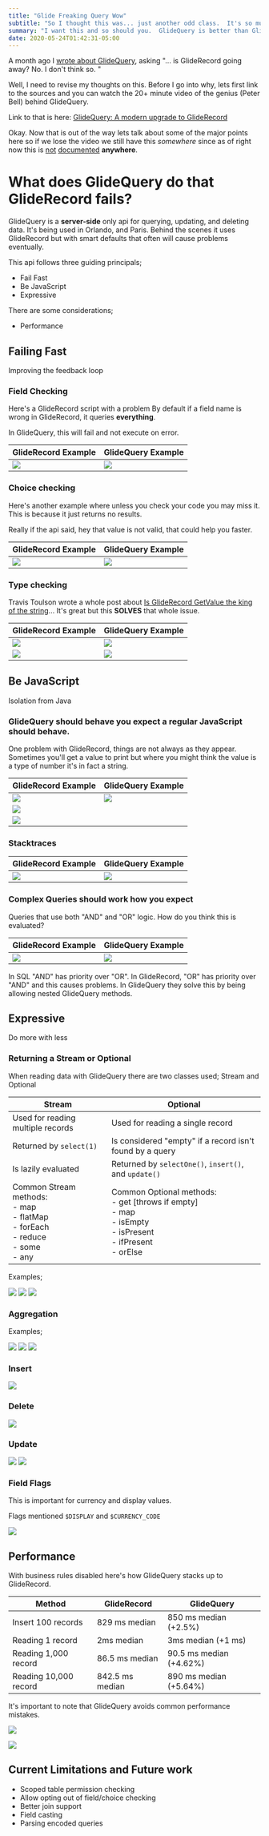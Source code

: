 ```yaml
---
title: "Glide Freaking Query Wow"
subtitle: "So I thought this was... just another odd class.  It's so much more."
summary: "I want this and so should you.  GlideQuery is better than GlideRecord because it does safe and smart defaults"
date: 2020-05-24T01:42:31-05:00
---
```

A month ago I [wrote about GlideQuery](../2020-04-28-what-is-glidequery), asking "... is GlideRecord going away?  No.  I don't think so. "  

Well, I need to revise my thoughts on this.  Before I go into why, lets first link to the sources and you can watch the 20+ minute video of the genius (Peter Bell) behind GlideQuery.

Link to that is here: [GlideQuery: A modern upgrade to GlideRecord](https://events.servicenow.com/widget/servicenow/knowledge2020/myagenda/session/1581555110988001mNP1?sessionId=1581555110988001mNP1) <!--https://players.brightcove.net/5703385908001/zKNjJ2k2DM_default/index.html?videoId=ref:K20-CCB3052-->

Okay.  Now that is out of the way lets talk about some of the major points here so if we lose the video we still have this *somewhere* since as of right now this is [not](https://docs.servicenow.com/search?q=GlideQuery) [documented](https://developer.servicenow.com/dev.do#!/search/orlando/All/GlideQuery) **anywhere**.

# What does GlideQuery do that GlideRecord fails?

GlideQuery is a **server-side** only api for querying, updating, and deleting data.  It's being used in Orlando, and Paris.  Behind the scenes it uses GlideRecord but with smart defaults that often will cause problems eventually.

This api follows three guiding principals;
- Fail Fast
- Be JavaScript
- Expressive

There are some considerations;
- Performance

## Failing Fast

Improving the feedback loop

### Field Checking

Here's a GlideRecord script with a problem
By default if a field name is wrong in GlideRecord, it queries **everything**. 

In GlideQuery, this will fail and not execute on error.

| GlideRecord Example | GlideQuery Example |
| --- | --- |
| [![](fieldCheckingGr.png)](fieldCheckingGr.png) | [![](fieldCheckingGq.png)](fieldCheckingGq.png) |

### Choice checking

Here's another example where unless you check your code you may miss it.  This is because it just returns no results.

Really if the api said, hey that value is not valid, that could help you faster.

| GlideRecord Example | GlideQuery Example |
| --- | --- |
| [![](choiceCheckingGr.png)](choiceCheckingGr.png) | [![](choiceCheckingGq.png)](choiceCheckingGq.png) |

### Type checking

Travis Toulson wrote a whole post about [Is GlideRecord GetValue the king of the string](https://codecreative.io/blog/is-gliderecord-getvalue-the-king-of-the-string/)... It's great but this **SOLVES** that whole issue.


| GlideRecord Example | GlideQuery Example |
| --- | --- |
| [![](typeCheckingGr.png)](typeCheckingGr.png) | [![](typeCheckingGq.png)](typeCheckingGq.png) |
| [![](typeCheckingGrUpdate.png)](typeCheckingGrUpdate.png) | [![](typeCheckingGqUpdate.png)](typeCheckingGqUpdate.png) |

## Be JavaScript
Isolation from Java

### GlideQuery should behave you expect a regular JavaScript should behave.

One problem with GlideRecord, things are not always as they appear.  Sometimes you'll get a value to print but where you might think the value is a type of number it's in fact a string.

| GlideRecord Example | GlideQuery Example |
| --- | --- |
| [![](beJavaScriptStringlyTyped.png)](beJavaScriptStringlyTyped.png) | [![](beJavaScriptStringlyTypedGq.png)](beJavaScriptStringlyTypedGq.png) |
| [![](beJavaScriptStringlyTyped2.png)](beJavaScriptStringlyTyped2.png) | |
| [![](beJavaScriptStringlyTyped3.png)](beJavaScriptStringlyTyped3.png) | |

### Stacktraces

| GlideRecord Example | GlideQuery Example |
| --- | --- |
| [![](stacktraceGr.png)](stacktraceGr.png) | [![](stacktraceGq.png)](stacktraceGq.png) |

### Complex Queries should work how you expect

Queries that use both "AND" and "OR" logic.  How do you think this is evaluated?

| GlideRecord Example | GlideQuery Example |
| --- | --- |
| [![](complexQueriesGr.png)](complexQueriesGr.png) | [![](complexQueriesGq.png)](complexQueriesGq.png) |

In SQL "AND" has priority over "OR".  In GlideRecord, "OR" has priority over "AND" and this causes problems.  In GlideQuery they solve this by being allowing nested GlideQuery methods.

## Expressive

Do more with less

### Returning a Stream or Optional

When reading data with GlideQuery there are two classes used; Stream and Optional

| Stream | Optional |
| --- | --- |
| Used for reading multiple records | Used for reading a single record |
| Returned by `select(1)` | Is considered "empty" if a record isn't found by a query |
| Is lazily evaluated | Returned by `selectOne()`, `insert()`, and `update()` |
| Common Stream methods:<br/>- map<br/>- flatMap<br/>- forEach<br/>- reduce<br/>- some<br/>- any |  Common Optional methods:<br/>- get \[throws if empty\]<br/>- map<br/>- isEmpty<br/>- isPresent<br/>- ifPresent<br/>- orElse |

Examples;

[![](mapOnStream.png)](mapOnStream.png)
[![](someOnStream.png)](someOnStream.png)
[![](everyOnStream.png)](everyOnStream.png)

### Aggregation

Examples; 

[![](aggregate1.png)](aggregate1.png)
[![](aggregate2.png)](aggregate2.png)
[![](aggregate3.png)](aggregate3.png)

### Insert

[![](insert.png)](insert.png)

### Delete

[![](delete.png)](delete.png)

### Update

[![](updateOne.png)](updateOne.png)
[![](updateMultiple.png)](updateMultiple.png)

### Field Flags

This is important for currency and display values.

Flags mentioned `$DISPLAY` and `$CURRENCY_CODE`

[![](flagsCurrency.png)](flagsCurrency.png)


## Performance

With business rules disabled here's how GlideQuery stacks up to GlideRecord.

| Method | GlideRecord | GlideQuery |
| --- | --- | --- |
| Insert 100 records | 829 ms median | 850 ms median (+2.5%) |
| Reading 1 record | 2ms median | 3ms median (+1 ms) |
| Reading 1,000 record | 86.5 ms median | 90.5 ms median (+4.62%) |
| Reading 10,000 record | 842.5 ms median | 890 ms median (+5.64%) |

It's important to note that GlideQuery avoids common performance mistakes.

[![](commonPerfMistakes.png)](commonPerfMistakes.png)

[![](commonPerfMistakes2.png)](commonPerfMistakes2.png)

## Current Limitations and Future work

- Scoped table permission checking
- Allow opting out of field/choice checking
- Better join support
- Field casting
- Parsing encoded queries
